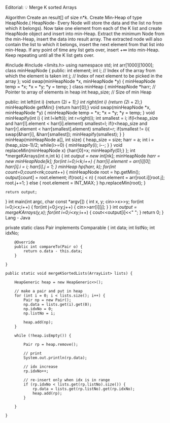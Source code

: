Editorial: 💡 Merge K sorted Arrays

Algorithm
Create an result[] of size n*k.
Create Min-Heap of type HeapNode.( HeapNode- Every Node will store the data and the list no from which it belongs).
Now take one element from each of the K list and create HeapNode object and insert into min-Heap.
Extract the minimum Node from the min-Heap, insert the data into result array.
The extracted node will also contain the list to which it belongs, insert the next element from that list into min-Heap.
If any point of time any list gets over, insert +∞ into min-Heap.
Keep repeating until all the K list gets over.

#include <iostream>
#include <limits.h>
using namespace std;
int arr[1000][1000];
class minHeapNode {
    public:
    int element;
    int i; // Index of the array from which the element is taken
    int j; // Index of next element to be picked in the array
};
void swap(minHeapNode *x, minHeapNode *y) {
    minHeapNode temp = *x;
    *x = *y;
    *y = temp;
}
class minHeap {
    minHeapNode *harr; // Pointer to array of elements in heap
    int heap_size; // Size of min Heap

public:
    int left(int i) {return (2*i + 1);}
    int right(int i) {return (2*i + 2);}
    minHeapNode getMin() {return harr[0];}
    void swap(minHeapNode *x, minHeapNode *y) {
        minHeapNode temp = *x;
        *x = *y;
        *y = temp;
    }
    void minHeapify(int i) {
        int l=left(i);
        int r=right(i);
        int smallest = i;
        if(l<heap_size and harr[l].element < harr[i].element)
            smallest=l;
        if(r<heap_size and harr[r].element < harr[smallest].element)
            smallest=r;
        if(smallest != i){
            swap(&harr[i], &harr[smallest]);
            minHeapify(smallest);
        }
    }
    minHeap(minHeapNode a[], int size) {
        heap_size = size;
        harr = a;
        int i = (heap_size-1)/2;
        while(i>=0) {
            minHeapify(i);
            i--;
        }
    }
    void replaceMin(minHeapNode x) {harr[0]=x; minHeapify(0);}
};
int *mergeKArrays(int n,int k) {
    int *output = new int[n*k];
    minHeapNode *harr = new minHeapNode[k];
    for(int i=0;i<k;i++) {
        harr[i].element = arr[i][0];
        harr[i].i = i;
        harr[i].j = 1;
    }
    minHeap hp(harr, k);
    for(int count=0;count<n*k;count++) {
        minHeapNode root = hp.getMin();
        output[count] = root.element;
        if(root.j < n) {
            root.element = arr[root.i][root.j];
            root.j+=1;
        } else {
            root.element = INT_MAX;
        }
        hp.replaceMin(root);
    }

    return output;

}
int main(int argc, char const *argv[])
{
    int x, y;
    cin>>x>>y;
    for(int i=0;i<x;i++) {
        for(int j=0;j<y;j++) {
            cin>>arr[i][j];
        }
    }
    int *output = mergeKArrays(y,x);
    for(int i=0;i<x*y;i++) {
        cout<<output[i]<<" ";
    }
    return 0;
}
Lang - Java

private static class Pair implements Comparable {
        int data;
        int listNo;
        int idxNo;

        @Override
        public int compareTo(Pair o) {
            return o.data - this.data;
        }

    }

    public static void mergeKSortedLists(ArrayList> lists) {

        HeapGeneric heap = new HeapGeneric<>();

        // make a pair and put in heap
        for (int i = 0; i < lists.size(); i++) {
            Pair np = new Pair();
            np.data = lists.get(i).get(0);
            np.idxNo = 0;
            np.listNo = i;

            heap.add(np);
        }

        while (!heap.isEmpty()) {

            Pair rp = heap.remove();

            // print
            System.out.println(rp.data);

            // idx increase
            rp.idxNo++;

            // re-insert only when idx is in range
            if (rp.idxNo < lists.get(rp.listNo).size()) {
                rp.data = lists.get(rp.listNo).get(rp.idxNo);
                heap.add(rp);
            }

        }

    }